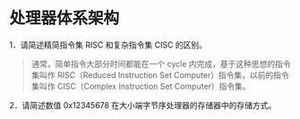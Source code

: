 # 处理器体系架构 
1．请简述精简指令集 RISC 和复杂指令集 CISC 的区别。
> 通常，简单指令大部分时间都能在一个 cycle 内完成，基于这种思想的指令集叫作 RISC（Reduced Instruction Set Computer）指令集，以前的指令集叫作 CISC（Complex Instruction Set Computer）指令集。

2．请简述数值 0x12345678 在大小端字节序处理器的存储器中的存储方式。

